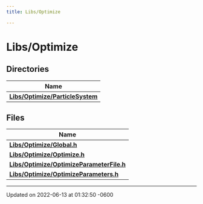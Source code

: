 ```yaml
---
title: Libs/Optimize

---
```


# Libs/Optimize



## Directories

| Name           |
| -------------- |
| **[Libs/Optimize/ParticleSystem](../Files/dir_fba537b80af807d5d79f951b79947834.md#dir-libs/optimize/particlesystem)**  |

## Files

| Name           |
| -------------- |
| **[Libs/Optimize/Global.h](../Files/Global_8h.md#file-global.h)**  |
| **[Libs/Optimize/Optimize.h](../Files/Optimize_8h.md#file-optimize.h)**  |
| **[Libs/Optimize/OptimizeParameterFile.h](../Files/OptimizeParameterFile_8h.md#file-optimizeparameterfile.h)**  |
| **[Libs/Optimize/OptimizeParameters.h](../Files/OptimizeParameters_8h.md#file-optimizeparameters.h)**  |






-------------------------------

Updated on 2022-06-13 at 01:32:50 -0600

